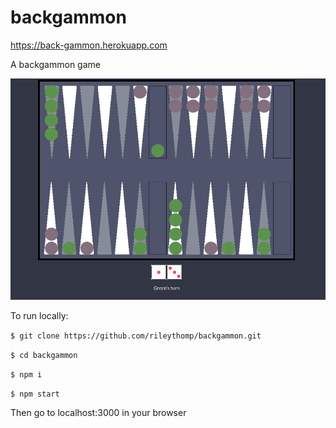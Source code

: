 # backgammon

https://back-gammon.herokuapp.com

A backgammon game

![backgammon](backgammon.png)

To run locally:

```$ git clone https://github.com/rileythomp/backgammon.git```

```$ cd backgammon```

```$ npm i```

```$ npm start```

Then go to localhost:3000 in your browser
